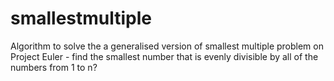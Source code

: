 # smallestmultiple
Algorithm to solve the a generalised version of smallest multiple problem on Project Euler - find the smallest number that is evenly divisible by all of the numbers from 1 to n?
